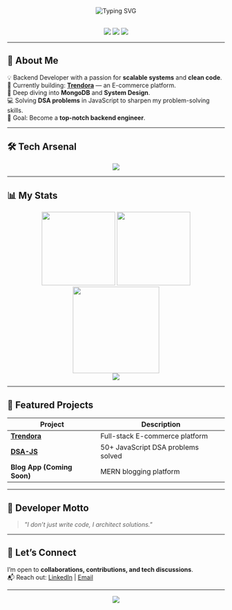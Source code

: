 <!-- HEADER -->
<div align="center">
  <img src="https://readme-typing-svg.demolab.com?font=Fira+Code&weight=600&size=26&pause=1000&color=00F7FF&center=true&vCenter=true&width=500&lines=Hey!+I'm+Abhay+Prajapati;Backend+Developer+%7C+DSA+Enthusiast;Turning+Ideas+Into+APIs" alt="Typing SVG" />
</div>

<br/>

<!-- SOCIAL LINKS -->
<p align="center">
  <a href="https://linkedin.com/in/abhay-parjapati-315044250/"><img src="https://img.shields.io/badge/LinkedIn-0077B5?logo=linkedin&logoColor=white&style=for-the-badge"/></a>
  <a href="mailto:abhayparja90@gmail.com"><img src="https://img.shields.io/badge/Gmail-D14836?logo=gmail&logoColor=white&style=for-the-badge"/></a>
  <a href="https://leetcode.com/abhayparjapati78"><img src="https://img.shields.io/badge/LeetCode-FFA116?logo=leetcode&logoColor=black&style=for-the-badge"/></a>
</p>

---

## 🚀 About Me

💡 Backend Developer with a passion for **scalable systems** and **clean code**.  
🎯 Currently building: **[Trendora](https://github.com/abhay395/Trendora)** — an E-commerce platform.  
🧠 Deep diving into **MongoDB** and **System Design**.  
💻 Solving **DSA problems** in JavaScript to sharpen my problem-solving skills.  
📍 Goal: Become a **top-notch backend engineer**.  

---

## 🛠 Tech Arsenal

<p align="center">
  <img src="https://skillicons.dev/icons?i=js,nodejs,express,mongodb,react,tailwind,git,postman,vscode" />
</p>

---

## 📊 My Stats

<div align="center">
  <img src="https://github-readme-stats.vercel.app/api?username=abhay395&show_icons=true&theme=github_dark&hide_border=true" height="170"/>
  <img src="https://github-readme-stats.vercel.app/api/top-langs/?username=abhay395&layout=compact&theme=github_dark&hide_border=true" height="170"/>
</div>

<div align="center">
  <img src="https://leetcard.jacoblin.cool/abhayparjapati78?ext=contest&theme=dark" height="200" />
</div>

<div align="center">
  <img src="https://github-readme-streak-stats.herokuapp.com?user=abhay395&theme=github-dark&hide_border=true"/>
</div>

---

## 🌟 Featured Projects

| Project | Description |
|---------|-------------|
| [**Trendora**](https://github.com/abhay395/Trendora) | Full-stack E-commerce platform |
| [**DSA-JS**](https://github.com/abhay395/dsa-js) | 50+ JavaScript DSA problems solved |
| **Blog App (Coming Soon)** | MERN blogging platform |

---

## 💬 Developer Motto

> *"I don’t just write code, I architect solutions."*  

---

## 🤝 Let’s Connect  
I’m open to **collaborations, contributions, and tech discussions**.  
📬 Reach out: [LinkedIn](https://linkedin.com/in/abhay-parjapati-315044250/) | [Email](mailto:abhayparja90@gmail.com)  

---

<p align="center">
  <img src="https://capsule-render.vercel.app/api?type=waving&color=0:00F7FF,100:7B2FF7&height=120&section=footer"/>
</p>
